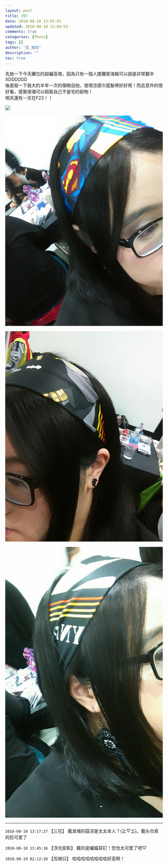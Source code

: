 ```yaml
---
layout: post
title: 297
date: 2018-08-18 13:03:01
updated: 2018-08-18 13:04:53
comments: true
categories: [Photo]
tags: []
author: "恋_独哲"
description: ""
toc: true
---
```


<p dir="ltr"  >先放一下今天攤位的超蝙高塔，因為只有一個人擺攤架海報可以說是非常艱辛XDDDDDD<br />後面發一下我大約半年一次的傷眼自拍，發現涼感巾當髮帶好好用！而且意外的很好看，感覺很潮可以假裝自己不是宅的廚物！<br />明天還有一天在F23！！</p>

![](https://raw.githubusercontent.com/alicewish/maple50821/master/img_YW5MWVN1NEpoZFZ2My9oRHhwY3JEU0FrV2Z3MXk0NGtES3FXcWlVVU1Selh0cWxvQlIyUTRnPT0.jpg)

![](https://raw.githubusercontent.com/alicewish/maple50821/master/img_YW5MWVN1NEpoZFZ2My9oRHhwY3JEVlVIY2svVE5OL3Z3WmxpY0RKVnZsWFN1SHg1RWQyREpBPT0.jpg)

![](https://raw.githubusercontent.com/alicewish/maple50821/master/img_YW5MWVN1NEpoZFZ2My9oRHhwY3JEUUVLQTJCdEE2cUxDYU90OVpZcWhsZ1R4bGZWVFFWQ2dBPT0.jpg)

![](https://raw.githubusercontent.com/alicewish/maple50821/master/img_YW5MWVN1NEpoZFZ2My9oRHhwY3JEUnVacWhkMzVqcXlHQkcrRTVHanluVlV2WE56V3R0Q0tRPT0.jpg)

---

`2018-08-18 13:17:27` 【三花】 戴发绳的菇凉是太太本人？(≧▽≦)。戴头巾真的巨可爱了

`2018-08-18 13:45:16` 【浮光掠影】 戴的是蝙蝠耳钉！您也太可爱了吧♡

`2018-08-19 02:12:28` 【苏继衍】 哈哈哈哈哈哈哈哈好高啊！

